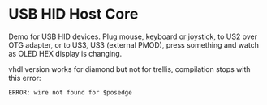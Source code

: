 # USB HID Host Core

Demo for USB HID devices. Plug mouse, keyboard or joystick,
to US2 over OTG adapter, or to US3, US3 (external PMOD),
press something and watch as OLED HEX display is changing.

vhdl version works for diamond but not for trellis,
compilation stops with this error:

    ERROR: wire not found for $posedge

